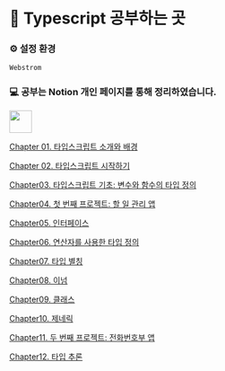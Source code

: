 # 📌 Typescript 공부하는 곳

### ⚙️ 설정 환경
`Webstrom`

### 💻 공부는 Notion 개인 페이지를 통해 정리하였습니다.
<a href="https://www.notion.so/moondongmin/Typescript-5e1bb4ed0d054a658e2fe4f5d23213b3">
<img src="https://img.shields.io/badge/Notion-black?style=flat&logo=Notion&logoColor=white"
height="40px"/></a>
<br>

[Chapter 01. 타입스크립트 소개와 배경](https://www.notion.so/moondongmin/Chapter-01-0d66e208445f4808a9c7b1a7a8cdc91b)

[Chapter 02. 타입스크립트 시작하기](https://www.notion.so/Chapter-02-12e56612b30742278dbb8fae904abc5f?pvs=21)

[Chapter03. 타입스크립트 기초: 변수와 함수의 타입 정의](https://www.notion.so/Chapter03-c65bc43acf894de8ae026e20584aa6ec?pvs=21)

[Chapter04. 첫 번째 프로젝트: 할 일 관리 앱](https://www.notion.so/moondongmin/Chapter04-2ef448d23c86466e8ed14e30c7a8634c)

[Chapter05.  인터페이스](https://www.notion.so/moondongmin/Chapter05-b422287a196e4386aada487d23633c3c)

[Chapter06. 연산자를 사용한 타입 정의](https://www.notion.so/moondongmin/Chapter06-8b7518e243ed44758af858d0ccbf812c)

[Chapter07. 타입 별칭](https://www.notion.so/moondongmin/Chapter07-b0d933ca15d5427e9653f2cd5cf844b2)

[Chapter08. 이넘](https://www.notion.so/Chapter08-fa8951e815024797a016fa7455d95b8f?pvs=21)

[Chapter09. 클래스](https://www.notion.so/Chapter09-f490c3da487645ce83741cbb904d4dc8?pvs=21)

[Chapter10. 제네릭](https://www.notion.so/Chapter10-642e2088184849e88f4260979b0c7c6d?pvs=21)

[Chapter11. 두 번째 프로젝트: 전화번호부 앱](https://www.notion.so/Chapter11-58b215e226764985a3bb196468d1d97c?pvs=21)

[Chapter12. 타입 추론](https://www.notion.so/moondongmin/Chapter12-49572c3da1384bd28913e76a94135c1f)